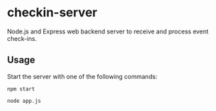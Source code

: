 # checkin-server

Node.js and Express web backend server to receive and process event check-ins.

## Usage

Start the server with one of the following commands:

```shell
npm start
```

```
node app.js
```
